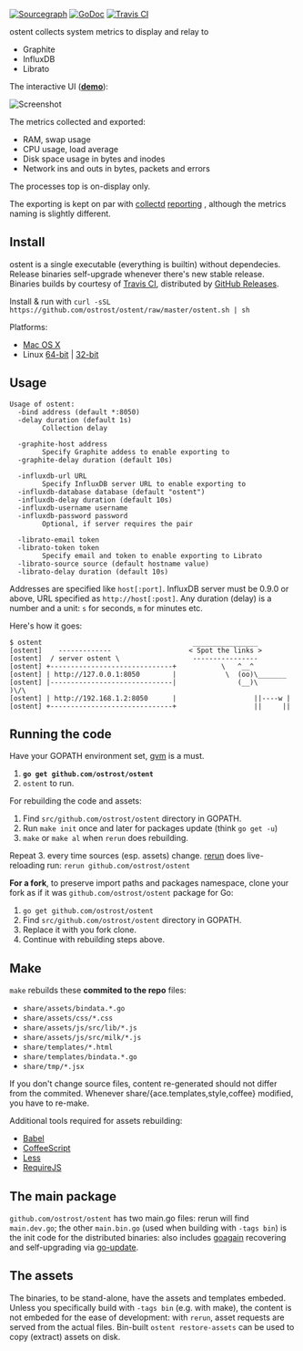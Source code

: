 [![Sourcegraph](https://sourcegraph.com/api/repos/github.com/ostrost/ostent/.badges/status.svg)](https://sourcegraph.com/github.com/ostrost/ostent)
[![GoDoc](https://godoc.org/github.com/ostrost/ostent?status.svg)](https://godoc.org/github.com/ostrost/ostent)
[![Travis CI](https://travis-ci.org/ostrost/ostent.svg?branch=master)](https://travis-ci.org/ostrost/ostent)

ostent collects system metrics to display and relay to

- Graphite
- InfluxDB
- Librato

The interactive UI ([**demo**](http://demo.ostrost.com/)):

![Screenshot](https://www.ostrost.com/ostent/screenshot.png)

The metrics collected and exported:
- RAM, swap usage
- CPU usage, load average
- Disk space usage in bytes and inodes
- Network ins and outs in bytes, packets and errors

The processes top is on-display only.

The exporting is kept on par with [collectd](https://collectd.org/)
[reporting](https://collectd.org/wiki/index.php/Plugin:Write_Graphite)
, although the metrics naming is slightly different.

## Install

ostent is a single executable (everything is builtin) without dependecies.
Release binaries self-upgrade whenever there's new stable release.
Binaries builds by courtesy of [Travis CI](https://travis-ci.org/ostrost/ostent),
distributed by [GitHub Releases](https://github.com/ostrost/ostent/releases).

Install & run with `curl -sSL https://github.com/ostrost/ostent/raw/master/ostent.sh | sh`

Platforms:

   - [Mac OS X](https://github.com/ostrost/ostent/releases/download/v0.2.0/Darwin.x86_64)
   - Linux [64-bit](https://github.com/ostrost/ostent/releases/download/v0.2.0/Linux.x86_64) | [32-bit](https://github.com/ostrost/ostent/releases/download/v0.2.0/Linux.i686)

## Usage

```
Usage of ostent:
  -bind address (default *:8050)
  -delay duration (default 1s)
        Collection delay

  -graphite-host address
        Specify Graphite addess to enable exporting to
  -graphite-delay duration (default 10s)

  -influxdb-url URL
        Specify InfluxDB server URL to enable exporting to
  -influxdb-database database (default "ostent")
  -influxdb-delay duration (default 10s)
  -influxdb-username username
  -influxdb-password password
        Optional, if server requires the pair

  -librato-email token
  -librato-token token
        Specify email and token to enable exporting to Librato
  -librato-source source (default hostname value)
  -librato-delay duration (default 10s)
```

Addresses are specified like `host[:port]`.
InfluxDB server must be 0.9.0 or above, URL specified as `http://host[:post]`.
Any duration (delay) is a number and a unit: `s` for seconds, `m` for minutes etc.

Here's how it goes:

```
$ ostent                                     ________________
[ostent]    -------------                   < Spot the links >
[ostent]  / server ostent \                  ----------------
[ostent] +------------------------------+           \   ^__^
[ostent] | http://127.0.0.1:8050        |            \  (oo)\_______
[ostent] |------------------------------|               (__)\       )\/\
[ostent] | http://192.168.1.2:8050      |                   ||----w |
[ostent] +------------------------------+                   ||     ||
```

## Running the code

Have your GOPATH environment set,
[gvm](https://github.com/moovweb/gvm) is a must.

1. **`go get github.com/ostrost/ostent`**
2. `ostent` to run.

For rebuilding the code and assets:

1. Find `src/github.com/ostrost/ostent` directory in GOPATH.
2. Run `make init` once and later for packages update (think `go get -u`)
3. `make` or `make al` when `rerun` does rebuilding.

Repeat 3. every time sources (esp. assets) change.
[rerun](https://github.com/skelterjohn/rerun) does live-reloading run:
`rerun github.com/ostrost/ostent`

**For a fork**, to preserve import paths and packages namespace,
clone your fork as if it was `github.com/ostrost/ostent` package for Go:

1. `go get github.com/ostrost/ostent`
2. Find `src/github.com/ostrost/ostent` directory in GOPATH.
3. Replace it with you fork clone.
4. Continue with rebuilding steps above.

## Make

`make` rebuilds these **commited to the repo** files:
- `share/assets/bindata.*.go`
- `share/assets/css/*.css`
- `share/assets/js/src/lib/*.js`
- `share/assets/js/src/milk/*.js`
- `share/templates/*.html`
- `share/templates/bindata.*.go`
- `share/tmp/*.jsx`

If you don't change source files, content re-generated
should not differ from the commited. Whenever
share/{ace.templates,style,coffee} modified,
you have to re-make.

Additional tools required for assets rebuilding:
- [Babel](https://www.npmjs.com/package/babel)
- [CoffeeScript](https://www.npmjs.com/package/coffee-script)
- [Less](https://www.npmjs.com/package/less)
- [RequireJS](https://www.npmjs.org/package/requirejs)

## The main package

`github.com/ostrost/ostent` has two main.go files:
rerun will find `main.dev.go`; the other `main.bin.go`
(used when building with `-tags bin`) is the init code for
the distributed binaries: also includes
[goagain](https://github.com/rcrowley/goagain) recovering and
self-upgrading via [go-update](https://github.com/inconshreveable/go-update).

## The assets

The binaries, to be stand-alone, have the assets and templates embeded.
Unless you specifically build with `-tags bin` (e.g. with make),
the content is not embeded for the ease of development:
with `rerun`, asset requests are served from the actual files.
Bin-built `ostent restore-assets` can be used to copy (extract) assets on disk.
